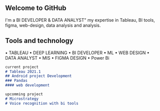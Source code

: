## Welcome to GitHub

I'm a BI DEVELOPER & DATA ANALYST"
my expertise in Tableau, BI tools, figma, web-design, data analysis and analysis.

## Tools and technology

• TABLEAU        • DEEP LEARNING
• BI DEVELOPER   • ML
• WEB DESIGN     • DATA ANALYST
• MIS            • FIGMA DESIGN
• Power Bi

```markdown
current project
# Tableau 2021.1 
## Android project Development
### Pandas
#### web development

upcomming project
# Microstrategy
# Voice recognition with bi tools 
